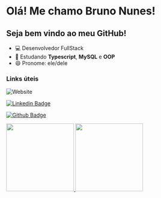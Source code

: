 <h1>Olá! Me chamo Bruno Nunes!</h1>
<h2>Seja bem vindo ao meu GitHub!</h2>
<!-- - 🔭 I’m currently working on ...
- 🌱 I’m currently learning ...
- 👯 I’m looking to collaborate on ...
- 🤔 I’m looking for help with ...
- 💬 Ask me about ...
- 📫 How to reach me: ...
- 😄 Pronouns: ...
- ⚡ Fun fact: ...
-->
<ul>
<li>💻 Desenvolvedor FullStack</li>
<li>📖 Estudando <b>Typescript</b>, <b>MySQL</b> e <b>OOP</b></li>
<li>😄 Pronome: ele/dele</li>
</ul>
<p></p>
<p></p>
<p></p>

<h3>Links úteis</h3>

![Website](https://img.shields.io/website?url=https%3A%2F%2Fbrunonunes.site%2F&up_message=brunonunes.site&up_color=3b7de6&style=flat-square&label=Site)

<p></p>

[![Linkedin Badge](https://img.shields.io/badge/-LinkedIn-blue?style=flat-square&logo=Linkedin&logoColor=white&link=https://www.linkedin.com/in/nu7nes)](https://www.linkedin.com/in/nu7nes)

<p></p>

[![Github Badge](https://img.shields.io/badge/-Github-000?style=flat-square&logo=Github&logoColor=white&link=https://www.github.com/Nu7nes/)](https://www.github.com/Nu7nes/)

<div align="left">
  <a href="https://github.com/Nu7nes">
  <img height="180em" src="https://github-readme-stats.vercel.app/api?username=Nu7nes&show_icons=true&theme=slateorange&count_private=true&locale=pt-br"/>
  <img height="180em" src="https://github-readme-stats.vercel.app/api/top-langs/?username=Nu7nes&layout=compact&langs_count=7&theme=slateorange&locale=pt-br"/>
</div>
